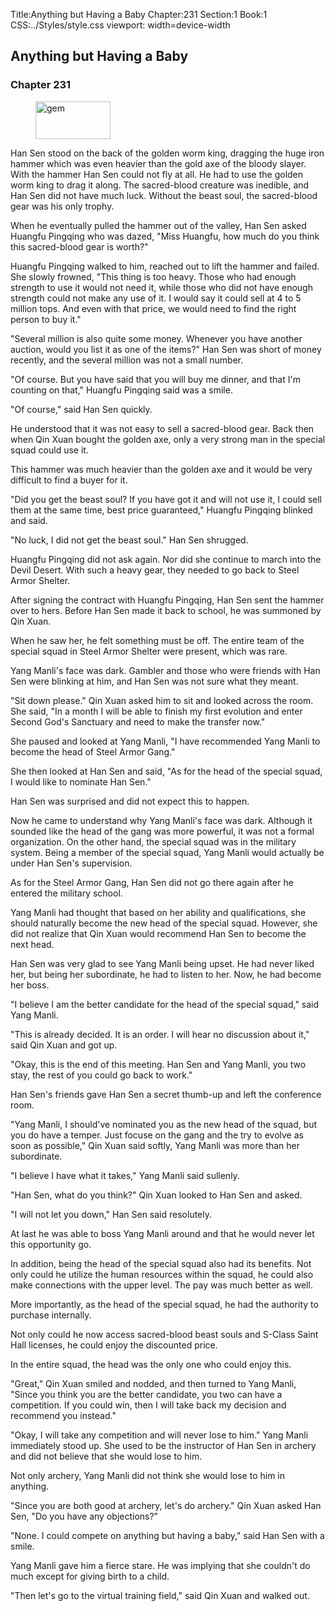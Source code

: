 Title:Anything but Having a Baby 
Chapter:231 
Section:1 
Book:1 
CSS:../Styles/style.css 
viewport: width=device-width
  
## Anything but Having a Baby
### Chapter 231
  
<figure>
	<img src="../Images/gem.gif" alt="gem" id="gem" width="120" height="60" />
</figure>
  

  
Han Sen stood on the back of the golden worm king, dragging the huge iron hammer which was even heavier than the gold axe of the bloody slayer. With the hammer Han Sen could not fly at all. He had to use the golden worm king to drag it along. The sacred-blood creature was inedible, and Han Sen did not have much luck. Without the beast soul, the sacred-blood gear was his only trophy.

When he eventually pulled the hammer out of the valley, Han Sen asked Huangfu Pingqing who was dazed, "Miss Huangfu, how much do you think this sacred-blood gear is worth?"

Huangfu Pingqing walked to him, reached out to lift the hammer and failed. She slowly frowned, "This thing is too heavy. Those who had enough strength to use it would not need it, while those who did not have enough strength could not make any use of it. I would say it could sell at 4 to 5 million tops. And even with that price, we would need to find the right person to buy it."

"Several million is also quite some money. Whenever you have another auction, would you list it as one of the items?" Han Sen was short of money recently, and the several million was not a small number.

"Of course. But you have said that you will buy me dinner, and that I'm counting on that," Huangfu Pingqing said was a smile.

"Of course," said Han Sen quickly.

He understood that it was not easy to sell a sacred-blood gear. Back then when Qin Xuan bought the golden axe, only a very strong man in the special squad could use it.

This hammer was much heavier than the golden axe and it would be very difficult to find a buyer for it.

"Did you get the beast soul? If you have got it and will not use it, I could sell them at the same time, best price guaranteed," Huangfu Pingqing blinked and said.

"No luck, I did not get the beast soul." Han Sen shrugged.

Huangfu Pingqing did not ask again. Nor did she continue to march into the Devil Desert. With such a heavy gear, they needed to go back to Steel Armor Shelter.

After signing the contract with Huangfu Pingqing, Han Sen sent the hammer over to hers. Before Han Sen made it back to school, he was summoned by Qin Xuan.

When he saw her, he felt something must be off. The entire team of the special squad in Steel Armor Shelter were present, which was rare.

Yang Manli's face was dark. Gambler and those who were friends with Han Sen were blinking at him, and Han Sen was not sure what they meant.

"Sit down please." Qin Xuan asked him to sit and looked across the room. She said, "In a month I will be able to finish my first evolution and enter Second God's Sanctuary and need to make the transfer now."

She paused and looked at Yang Manli, "I have recommended Yang Manli to become the head of Steel Armor Gang."

She then looked at Han Sen and said, "As for the head of the special squad, I would like to nominate Han Sen."

Han Sen was surprised and did not expect this to happen.

Now he came to understand why Yang Manli's face was dark. Although it sounded like the head of the gang was more powerful, it was not a formal organization. On the other hand, the special squad was in the military system. Being a member of the special squad, Yang Manli would actually be under Han Sen's supervision.

As for the Steel Armor Gang, Han Sen did not go there again after he entered the military school.

Yang Manli had thought that based on her ability and qualifications, she should naturally become the new head of the special squad. However, she did not realize that Qin Xuan would recommend Han Sen to become the next head.

Han Sen was very glad to see Yang Manli being upset. He had never liked her, but being her subordinate, he had to listen to her. Now, he had become her boss.

"I believe I am the better candidate for the head of the special squad," said Yang Manli.

"This is already decided. It is an order. I will hear no discussion about it," said Qin Xuan and got up.

"Okay, this is the end of this meeting. Han Sen and Yang Manli, you two stay, the rest of you could go back to work."

Han Sen's friends gave Han Sen a secret thumb-up and left the conference room.

"Yang Manli, I should've nominated you as the new head of the squad, but you do have a temper. Just focuse on the gang and the try to evolve as soon as possible," Qin Xuan said softly, Yang Manli was more than her subordinate.

"I believe I have what it takes," Yang Manli said sullenly.

"Han Sen, what do you think?" Qin Xuan looked to Han Sen and asked.

"I will not let you down," Han Sen said resolutely.

At last he was able to boss Yang Manli around and that he would never let this opportunity go.

In addition, being the head of the special squad also had its benefits. Not only could he utilize the human resources within the squad, he could also make connections with the upper level. The pay was much better as well.

More importantly, as the head of the special squad, he had the authority to purchase internally.

Not only could he now access sacred-blood beast souls and S-Class Saint Hall licenses, he could enjoy the discounted price.

In the entire squad, the head was the only one who could enjoy this.

"Great," Qin Xuan smiled and nodded, and then turned to Yang Manli, "Since you think you are the better candidate, you two can have a competition. If you could win, then I will take back my decision and recommend you instead."

"Okay, I will take any competition and will never lose to him." Yang Manli immediately stood up. She used to be the instructor of Han Sen in archery and did not believe that she would lose to him.

Not only archery, Yang Manli did not think she would lose to him in anything.

"Since you are both good at archery, let's do archery." Qin Xuan asked Han Sen, "Do you have any objections?"

"None. I could compete on anything but having a baby," said Han Sen with a smile.

Yang Manli gave him a fierce stare. He was implying that she couldn't do much except for giving birth to a child.

"Then let's go to the virtual training field," said Qin Xuan and walked out.